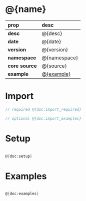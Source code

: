 # @{name}
| prop | desc  |
|:--|:--|
| **desc** | @{desc} | 
| **date**| @{date} |
| **version** | @{version}  |
| **namespace** | @{namespace}  |
| **core source** | @{source}  |
| **example** | [@{example}](@{examplefile}) |

# Import
```scala 
// required @{doc:import_required}

// optional @{doc:import_examples}

```

# Setup
```scala

@{doc:setup}

```

# Examples
```scala

@{doc:examples}

```
